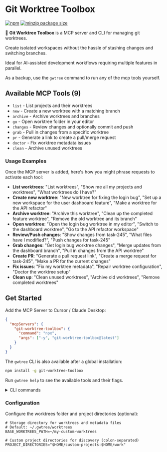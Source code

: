 # Git Worktree Toolbox

[![npm](https://img.shields.io/npm/v/git-worktree-toolbox?colorA=222222&colorB=333333)](https://www.npmjs.com/package/git-worktree-toolbox)
[![minzip package size](https://img.shields.io/bundlephobia/minzip/git-worktree-toolbox?label=minzip%20size&colorA=222222&colorB=333333)](https://bundlephobia.com/package/git-worktree-toolbox)

🌳 **Git Worktree Toolbox** is a MCP server and CLI for managing git worktrees.

Create isolated workspaces without the hassle of stashing changes and switching branches.

Ideal for AI-assisted development workflows requiring multiple features in parallel.

As a backup, use the `gwtree` command to run any of the mcp tools yourself.

## Available MCP Tools (9)

- `list` - List projects and their worktrees
- `new` - Create a new worktree with a matching branch
- `archive` - Archive worktrees and branches
- `go` - Open worktree folder in your editor
- `changes` - Review changes and optionally commit and push
- `grab` - Pull in changes from a specific worktree
- `pr` - Generate a link to create a pull/merge request
- `doctor` - Fix worktree metadata issues
- `clean` - Archive unused worktrees

### Usage Examples

Once the MCP server is added, here's how you might phrase requests to activate each tool:

- **List worktrees**: "List worktrees", "Show me all my projects and worktrees", "What worktrees do I have?"
- **Create new worktree**: "New worktree for fixing the login bug", "Set up a new workspace for the user dashboard feature", "Make a worktree for the API refactor"
- **Archive worktree**: "Archive this worktree", "Clean up the completed feature worktree", "Remove the old worktree and its branch"
- **Open worktree**: "Open the login bug worktree in my editor", "Switch to the dashboard worktree", "Go to the API refactor workspace"
- **Review/Push changes**: "Show changes from task-245", "What files have I modified?", "Push changes for task-245"
- **Grab changes**: "Get login bug worktree changes", "Merge updates from the dashboard branch", "Pull in changes from the API worktree"
- **Create PR**: "Generate a pull request link", "Create a merge request for task-245", "Make a PR for the current changes"
- **Fix issues**: "Fix my worktree metadata", "Repair worktree configuration", "Doctor the worktree setup"
- **Clean up**: "Clean unused worktrees", "Archive old worktrees", "Remove completed worktrees"

## Get Started

Add the MCP Server to Cursor / Claude Desktop:

```json
{
  "mcpServers": {
    "git-worktree-toolbox": {
      "command": "npx",
      "args": ["-y", "git-worktree-toolbox@latest"]
    }
  }
}
```

The `gwtree` CLI is also available after a global installation:

```bash
npm install -g git-worktree-toolbox
```

Run `gwtree help` to see the available tools and their flags.

<details>
<summary>CLI commands</summary>

```bash
# List all projects with worktrees
gwtree list

# Create a new worktree with a matching branch
gwtree new "Fix login bug and flow"

# Archive current worktree (with branch removal)
gwtree archive -r

# Open current worktree and branch in editor
gwtree go

# Show the changes from all associated worktrees
gwtree changes

# Pull in changes from a specific worktree
gwtree grab fix-login-bug-1242

# Commit and push changes in a specific worktree
gwtree changes fix-login-bug-1242 -c

# Generate a link to create a pull/merge request
gwtree pr

# Fix worktree metadata issues
gwtree doctor

# Archive unused worktrees
gwtree clean

# Show help with advanced flag usage examples
gwtree help
```

</details>

### Configuration

Configure the worktrees folder and project directories (optional):

```env
# Storage directory for worktrees and metadata files
# Default: ~/.gwtree/worktrees
BASE_WORKTREES_PATH=~/my-custom-worktrees

# Custom project directories for discovery (colon-separated)
PROJECT_DIRECTORIES="$HOME/custom-projects:$HOME/work"
```
